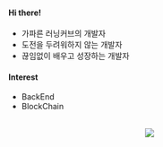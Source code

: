 
#### Hi there!
- 가파른 러닝커브의 개발자
- 도전을 두려워하지 않는 개발자
- 끊임없이 배우고 성장하는 개발자

#### Interest
- BackEnd
- BlockChain

<div align="center">
<br/>
  <img src="https://skillicons.dev/icons?i=java,spring,mysql,github,gitlab,vue,js,html,css,c,cpp,eclipse&perline=6"/>            
<br/><br/>
<!-- <img width="700px" src="./profile-3d-contrib/profile-season-animate.svg"> -->

</div>
